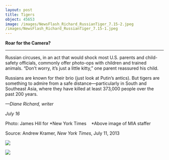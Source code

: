 ```yaml
---
layout: post
title: Tigers
object: 45653
image: /images/NewsFlash_Richard_RussianTiger_7.15-2.jpeg
/images/NewsFlash_Richard_RussianTiger_7.15-1.jpeg
---
```

**Roar for the Camera?**

****

Russian circuses, in an act that would shock most U.S. parents and child-safety officials, commonly offer photo-ops with children and trained animals. “Don’t worry, it’s just a little kitty,” one parent reassured his child.

Russians are known for their brio (just look at Putin’s antics). But tigers are something to admire from a safe distance—particularly in South and Southeast Asia, where they have killed at least 373,000 people over the past 200 years.

*—Diane Richard, writer*

*July 16*

Photo: James Hill for *New York Times    *Above image of MIA staffer

Source: Andrew Kramer, *New York Times*, July 11, 2013 



![]({{siteurl.base}}/images/NewsFlash_Richard_RussianTiger_7.15-2.jpeg)

![]({{siteurl.base}}/images/NewsFlash_Richard_RussianTiger_7.15-1.jpeg)
